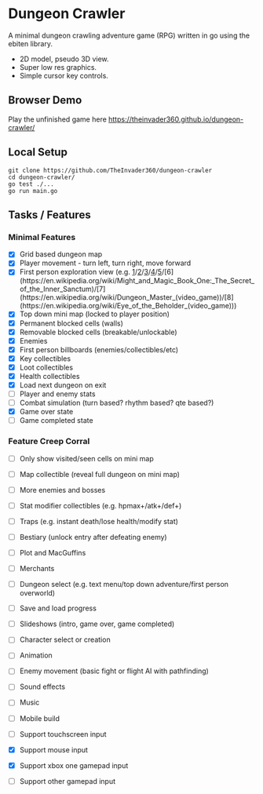 # Dungeon Crawler

A minimal dungeon crawling adventure game (RPG) written in go using the ebiten library.

* 2D model, pseudo 3D view.
* Super low res graphics.
* Simple cursor key controls.

## Browser Demo

Play the unfinished game here https://theinvader360.github.io/dungeon-crawler/

## Local Setup

    git clone https://github.com/TheInvader360/dungeon-crawler
    cd dungeon-crawler/
    go test ./...
    go run main.go

## Tasks / Features

### Minimal Features

- [x] Grid based dungeon map
- [x] Player movement - turn left, turn right, move forward
- [x] First person exploration view (e.g. [1](https://en.wikipedia.org/wiki/Maze_War)/[2](https://en.wikipedia.org/wiki/Wizardry:_Proving_Grounds_of_the_Mad_Overlord)/[3](https://en.wikipedia.org/wiki/3D_Monster_Maze)/[4](https://en.wikipedia.org/wiki/Dungeons_of_Daggorath)/[5](https://en.wikipedia.org/wiki/The_Bard%27s_Tale_(1985_video_game))/[6](https://en.wikipedia.org/wiki/Might_and_Magic_Book_One:_The_Secret_of_the_Inner_Sanctum)/[7](https://en.wikipedia.org/wiki/Dungeon_Master_(video_game))/[8](https://en.wikipedia.org/wiki/Eye_of_the_Beholder_(video_game)))
- [x] Top down mini map (locked to player position)
- [x] Permanent blocked cells (walls)
- [x] Removable blocked cells (breakable/unlockable)
- [x] Enemies
- [x] First person billboards (enemies/collectibles/etc)
- [x] Key collectibles
- [x] Loot collectibles
- [x] Health collectibles
- [x] Load next dungeon on exit
- [ ] Player and enemy stats
- [ ] Combat simulation (turn based? rhythm based? qte based?)
- [x] Game over state
- [ ] Game completed state

### Feature Creep Corral

- [ ] Only show visited/seen cells on mini map
- [ ] Map collectible (reveal full dungeon on mini map)
- [ ] More enemies and bosses
- [ ] Stat modifier collectibles (e.g. hpmax+/atk+/def+)
- [ ] Traps (e.g. instant death/lose health/modify stat)
- [ ] Bestiary (unlock entry after defeating enemy)
- [ ] Plot and MacGuffins
- [ ] Merchants
- [ ] Dungeon select (e.g. text menu/top down adventure/first person overworld)
- [ ] Save and load progress
- [ ] Slideshows (intro, game over, game completed)
- [ ] Character select or creation
- [ ] Animation
- [ ] Enemy movement (basic fight or flight AI with pathfinding)
- [ ] Sound effects
- [ ] Music
- [ ] Mobile build
- [ ] Support touchscreen input
- [x] Support mouse input
- [x] Support xbox one gamepad input
- [ ] Support other gamepad input

